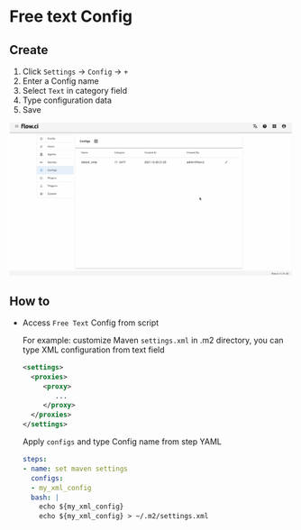 # Free text Config

## Create

1. Click `Settings` -> `Config` -> `+`
2. Enter a Config name
3. Select `Text` in category field
4. Type configuration data
5. Save

![create smtp](../../images/config/create_text.gif)


## How to

- Access `Free Text` Config from script

  For example: customize Maven `settings.xml` in .m2 directory, you can type XML configuration from text field

  ```xml
  <settings>
    <proxies>
       <proxy>
          ...
       </proxy>
    </proxies>
  </settings>
  ```

  Apply `configs` and type Config name from step YAML

  ```yaml
  steps:
  - name: set maven settings
    configs:
    - my_xml_config
    bash: |
      echo ${my_xml_config}
      echo ${my_xml_config} > ~/.m2/settings.xml
  ```
